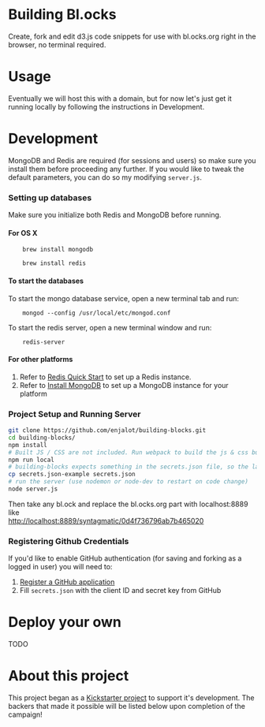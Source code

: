 # Building Bl.ocks
Create, fork and edit d3.js code snippets for use with bl.ocks.org right in the browser, no terminal required.

# Usage
Eventually we will host this with a domain, but for now let's just get it running locally by following the instructions in Development.

# Development
MongoDB and Redis are required (for sessions and users) so make sure you install them before proceeding any further. If you would like to tweak the default parameters, you can do so my modifying `server.js`. 

### Setting up databases
Make sure you initialize both Redis and MongoDB before running. 

#### For OS X

		brew install mongodb

		brew install redis


#### To start the databases

To start the mongo database service, open a new terminal tab and run:

		mongod --config /usr/local/etc/mongod.conf

To start the redis server, open a new terminal window and run:

		redis-server

#### For other platforms

1. Refer to [Redis Quick Start](http://redis.io/topics/quickstart) to set up a Redis instance.
2. Refer to [Install MongoDB](http://docs.mongodb.org/manual/installation/) to set up a MongoDB instance for your platform

### Project Setup and Running Server
```bash
git clone https://github.com/enjalot/building-blocks.git
cd building-blocks/
npm install
# Built JS / CSS are not included. Run webpack to build the js & css bundles (this process watches for any changes to any client-side files and repacks them during development so there might not be any apparent progress in the terminal)
npm run local 
# building-blocks expects something in the secrets.json file, so the last step is: (to place replace this with your credentials, see Registering Github Credentials below)
cp secrets.json-example secrets.json
# run the server (use nodemon or node-dev to restart on code change)
node server.js
```
Then take any bl.ock and replace the bl.ocks.org part with localhost:8889 like  
[http://localhost:8889/syntagmatic/0d4f736796ab7b465020](http://localhost:8889/syntagmatic/0d4f736796ab7b465020)  

### Registering Github Credentials
If you'd like to enable GitHub authentication (for saving and forking as a logged in user) you will need to: 

1. [Register a GitHub application](https://github.com/settings/developers)  
2. Fill `secrets.json` with the client ID and secret key from GitHub  


# Deploy your own
TODO

# About this project
This project began as a [Kickstarter project](https://www.kickstarter.com/projects/1058500513/building-blocks-0) to support it's development. The backers that made it possible will be listed below upon completion of the campaign!
